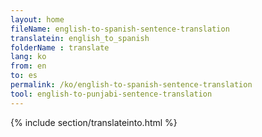 ```yaml
---
layout: home
fileName: english-to-spanish-sentence-translation
translatein: english_to_spanish
folderName : translate
lang: ko
from: en
to: es
permalink: /ko/english-to-spanish-sentence-translation
tool: english-to-punjabi-sentence-translation
---
```

{% include section/translateinto.html %}